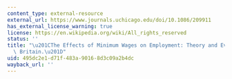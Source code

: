```yaml
---
content_type: external-resource
external_url: https://www.journals.uchicago.edu/doi/10.1086/209911
has_external_license_warning: true
license: https://en.wikipedia.org/wiki/All_rights_reserved
status: ''
title: "\u201CThe Effects of Minimum Wages on Employment: Theory and Evidence from\
  \ Britain.\u201D"
uid: 495dc2e1-d71f-483a-9016-8d3c09a2b4dc
wayback_url: ''
---
```

